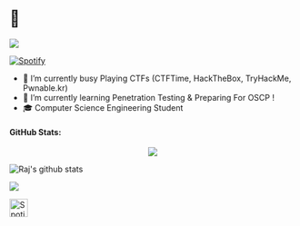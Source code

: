# 👋 
![](https://komarev.com/ghpvc/?username=Rajchowdhury420&label=PROFILE+VIEWS)

[![Spotify](https://novatorem.rajchowdhury420.vercel.app//api/spotify)](https://open.spotify.com/user/nenedo6969trydfada1qiw864)


-  🔭 I’m currently busy Playing CTFs (CTFTime, HackTheBox, TryHackMe, Pwnable.kr)
-  🌱 I’m currently learning Penetration Testing & Preparing For OSCP !
-  🎓 Computer Science Engineering Student


 #### GitHub Stats:
 
<p align="center">
  <img src="https://github-readme-streak-stats.herokuapp.com/?user=Rajchowdhury420">
<p/>


![Raj's github stats](https://github-readme-stats.vercel.app/api?username=Rajchowdhury420&count_private=true&show_icons=true&theme=radical)<a href="https://github.com/Rajchowdhury420">
 
 
<a href="https://github.com/Rajchowdhury420"><img align="center" src="https://github-readme-stats.vercel.app/api/top-langs/?username=Rajchowdhury420&layout=compact&theme=radical"/></a>


<a href="https://open.spotify.com/playlist/0lFirgZZ4kzcGJY8DpmPbf?si=3UZvEbEzRYuSD4wL0Dxhgg"><img alt="Spotify" title="Spotify" height="32" width="32" src="https://raw.githubusercontent.com/peterthehan/peterthehan/master/assets/spotify.svg"></a>
